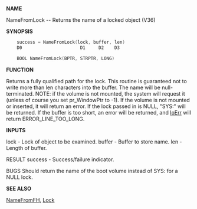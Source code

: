 
**NAME**

NameFromLock -- Returns the name of a locked object (V36)

**SYNOPSIS**

```c
    success = NameFromLock(lock, buffer, len)
    D0                      D1     D2    D3

    BOOL NameFromLock(BPTR, STRPTR, LONG)

```
**FUNCTION**

Returns a fully qualified path for the lock.  This routine is
guaranteed not to write more than len characters into the buffer.  The
name will be null-terminated.  NOTE: if the volume is not mounted,
the system will request it (unless of course you set pr_WindowPtr to
-1).  If the volume is not mounted or inserted, it will return an
error.  If the lock passed in is NULL, &#034;SYS:&#034; will be returned. If
the buffer is too short, an error will be returned, and [IoErr](IoErr) will
return ERROR_LINE_TOO_LONG.

**INPUTS**

lock   - Lock of object to be examined.
buffer - Buffer to store name.
len    - Length of buffer.

RESULT
success - Success/failure indicator.

BUGS
Should return the name of the boot volume instead of SYS: for a NULL
lock.

**SEE ALSO**

[NameFromFH](NameFromFH), [Lock](Lock)
